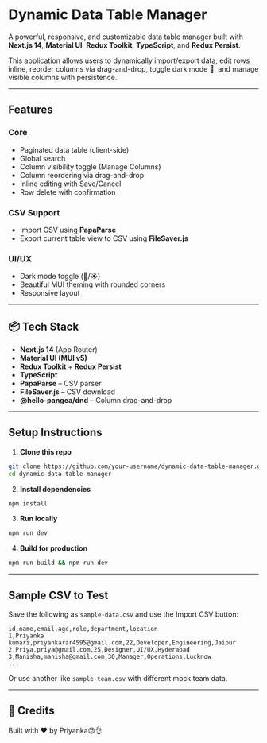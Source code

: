 #  Dynamic Data Table Manager

A powerful, responsive, and customizable data table manager built with **Next.js 14**, **Material UI**, **Redux Toolkit**, **TypeScript**, and **Redux Persist**.

This application allows users to dynamically import/export data, edit rows inline, reorder columns via drag-and-drop, toggle dark mode 🌙, and manage visible columns with persistence.

---

##  Features

###  Core
- Paginated data table (client-side)
- Global search
- Column visibility toggle (Manage Columns)
- Column reordering via drag-and-drop
- Inline editing with Save/Cancel
- Row delete with confirmation

###  CSV Support
- Import CSV using **PapaParse**
- Export current table view to CSV using **FileSaver.js**

###  UI/UX
- Dark mode toggle (🌙/☀️)
- Beautiful MUI theming with rounded corners
- Responsive layout

---

## 📦 Tech Stack

- **Next.js 14** (App Router)
- **Material UI (MUI v5)**
- **Redux Toolkit** + **Redux Persist**
- **TypeScript**
- **PapaParse** – CSV parser
- **FileSaver.js** – CSV download
- **@hello-pangea/dnd** – Column drag-and-drop

---




## Setup Instructions

1. **Clone this repo**
```bash
git clone https://github.com/your-username/dynamic-data-table-manager.git
cd dynamic-data-table-manager
```

2. **Install dependencies**
```bash
npm install
```

3. **Run locally**
```bash
npm run dev
```

4. **Build for production**
```bash
npm run build && npm run dev
```

---

## Sample CSV to Test

Save the following as `sample-data.csv` and use the Import CSV button:

```csv
id,name,email,age,role,department,location
1,Priyanka kumari,priyankarar4595@gmail.com,22,Developer,Engineering,Jaipur
2,Priya,priya@gmail.com,25,Designer,UI/UX,Hyderabad
3,Manisha,manisha@gmail.com,30,Manager,Operations,Lucknow
...
```

Or use another like `sample-team.csv` with different mock team data.

---
## 🙌 Credits

Built with ❤ by Priyanka😒👌

